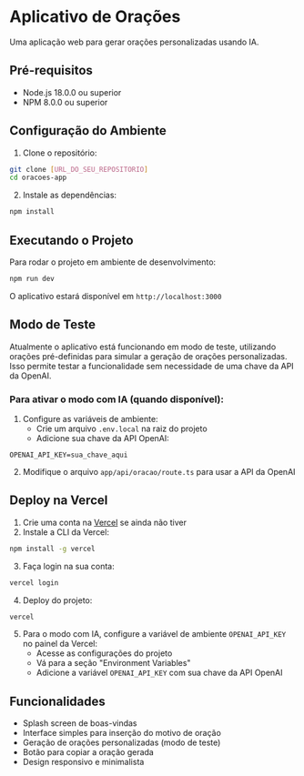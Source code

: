 # Aplicativo de Orações

Uma aplicação web para gerar orações personalizadas usando IA.

## Pré-requisitos

- Node.js 18.0.0 ou superior
- NPM 8.0.0 ou superior

## Configuração do Ambiente

1. Clone o repositório:
```bash
git clone [URL_DO_SEU_REPOSITORIO]
cd oracoes-app
```

2. Instale as dependências:
```bash
npm install
```

## Executando o Projeto

Para rodar o projeto em ambiente de desenvolvimento:

```bash
npm run dev
```

O aplicativo estará disponível em `http://localhost:3000`

## Modo de Teste

Atualmente o aplicativo está funcionando em modo de teste, utilizando orações pré-definidas para simular a geração de orações personalizadas. Isso permite testar a funcionalidade sem necessidade de uma chave da API da OpenAI.

### Para ativar o modo com IA (quando disponível):

1. Configure as variáveis de ambiente:
   - Crie um arquivo `.env.local` na raiz do projeto
   - Adicione sua chave da API OpenAI:
```
OPENAI_API_KEY=sua_chave_aqui
```

2. Modifique o arquivo `app/api/oracao/route.ts` para usar a API da OpenAI

## Deploy na Vercel

1. Crie uma conta na [Vercel](https://vercel.com) se ainda não tiver
2. Instale a CLI da Vercel:
```bash
npm install -g vercel
```

3. Faça login na sua conta:
```bash
vercel login
```

4. Deploy do projeto:
```bash
vercel
```

5. Para o modo com IA, configure a variável de ambiente `OPENAI_API_KEY` no painel da Vercel:
   - Acesse as configurações do projeto
   - Vá para a seção "Environment Variables"
   - Adicione a variável `OPENAI_API_KEY` com sua chave da API OpenAI

## Funcionalidades

- Splash screen de boas-vindas
- Interface simples para inserção do motivo de oração
- Geração de orações personalizadas (modo de teste)
- Botão para copiar a oração gerada
- Design responsivo e minimalista